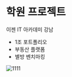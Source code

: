 # 학원 프로젝트

이젠 IT 아카데미 강남 
- 1조 포트폴리오 
- 부동산 플랫폼 
- 별방 벤치마킹


![1111](https://user-images.githubusercontent.com/58894035/72663224-822dbc80-3a33-11ea-8414-2bdb459bd72b.png)

